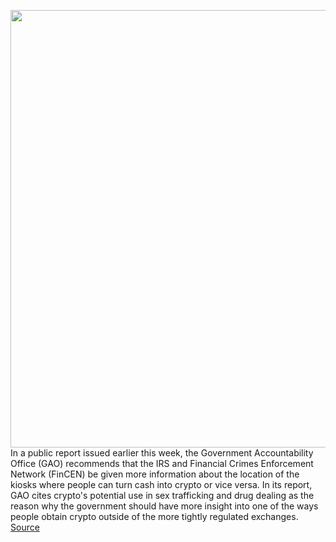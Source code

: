 <img src='https://cdn.vox-cdn.com/thumbor/Y_3P8AWk9pZpIC4BkRbZi2Ok7No=/0x0:3000x2000/1200x800/filters:focal(1260x760:1740x1240)/cdn.vox-cdn.com/uploads/chorus_image/image/70380463/acastro_170726_1777_0007_v5.0.jpg' width='700px' /><br/>
In a public report issued earlier this week, the Government Accountability Office (GAO) recommends that the IRS and Financial Crimes Enforcement Network (FinCEN) be given more information about the location of the kiosks where people can turn cash into crypto or vice versa. In its report, GAO cites crypto's potential use in sex trafficking and drug dealing as the reason why the government should have more insight into one of the ways people obtain crypto outside of the more tightly regulated exchanges.
<a href='https://www.theverge.com/2022/1/12/22880282/gao-irs-fincen-crypto-kiosk-atm-address-submission-report-crime'> Source <a/>